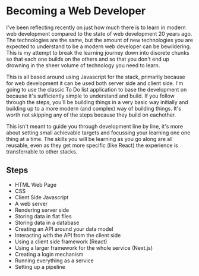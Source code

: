 # Becoming a Web Developer

I've been reflecting recently on just how much there is to learn in modern web development compared to the state of web development 20 years ago. The technologies are the same, but the amount of new technologies you are expected to understand to be a modern web developer can be bewildering. This is my attempt to break the learning journey down into discrete chunks so that each one builds on the others and so that you don't end up drowning in the sheer volume of technology you need to learn.

This is all based around using Javascript for the stack, primarily because for web development it can be used both server side and client side. I'm going to use the classic To Do list application to base the development on because it's sufficiently simple to understand and build. If you follow through the steps, you'll be building things in a very basic way initially and building up to a more modern (and complex) way of building things. It's worth not skipping any of the steps because they build on eachother.

This isn't meant to guide you through development line by line, it's more about setting small achievable targets and focussing your learning one one thing at a time. The skills you will be learning as you go along are all reusable, even as they get more specific (like React) the experience is transferrable to other stacks.

## Steps

- HTML Web Page
- CSS
- Client Side Javascript
- A web server
- Rendering server side
- Storing data in flat files
- Storing data in a database
- Creating an API around your data model
- Interacting with the API from the client side
- Using a client side framework (React)
- Using a larger framework for the whole service (Next.js)
- Creating a login mechanism
- Running everything as a service
- Setting up a pipeline
